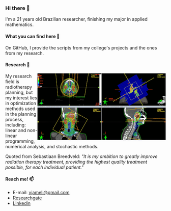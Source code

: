 ### Hi there 👋

I'm a 21 years old Brazilian researcher, finishing my major in applied mathematics.



#### What you can find here :mag_right:

On GitHub, I provide the scripts from my college's projects and the ones from my research.

#### Research :microscope:

<img align="right" alt="GIF" src="https://github.com/Vjameli/Vjameli/blob/main/imrt.gif" />

My research field is radiotherapy planning, but my interest lies in optimization methods used in the planning process, including: 
linear and non-linear programming, numerical analysis, and stochastic methods.

Quoted from Sebastiaan Breedveld: *"It is my ambition to greatly improve radiation therapy treatment, providing the highest quality treatment possible, for each individual patient."*




#### Reach me! 📫
- E-mail: vjameli@gmail.com
- [Researchgate](https://www.researchgate.net/profile/Vinicius-Jameli)
- [Linkedin](www.linkedin.com/in/jameli)
